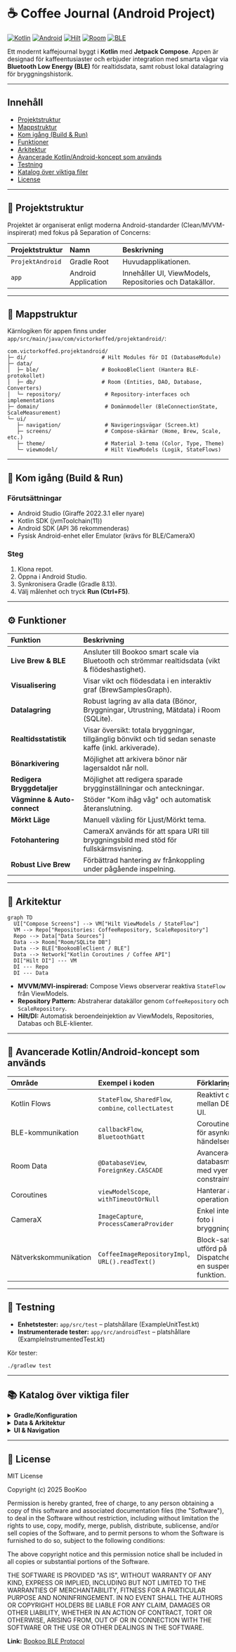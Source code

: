 # ☕ Coffee Journal (Android Project)

[![Kotlin](https://img.shields.io/badge/Kotlin-Compose-007BFF)](https://developer.android.com/kotlin)
[![Android](https://img.shields.io/badge/Android-Native-3DDC84)](https://developer.android.com/about)
[![Hilt](https://img.shields.io/badge/DI-Hilt-5D10E5)](https://developer.android.com/training/dependency-injection/hilt-android)
[![Room](https://img.shields.io/badge/Database-Room%20(SQLite)-4285F4)](https://developer.android.com/topic/libraries/architecture/room)
[![BLE](https://img.shields.io/badge/Connection-BLE%20Flows-00BCD4)](https://developer.android.com/guide/topics/connectivity/bluetooth/le)

Ett modernt kaffejournal byggt i **Kotlin** med **Jetpack Compose**. Appen är designad för kaffeentusiaster och erbjuder integration med smarta vågar via **Bluetooth Low Energy (BLE)** för realtidsdata, samt robust lokal datalagring för bryggningshistorik.

---

## Innehåll
- [Projektstruktur](#-projektstruktur)
- [Mappstruktur](#-mappstruktur)
- [Kom igång (Build & Run)](#-kom-igång-build--run)
- [Funktioner](#-funktioner)
- [Arkitektur](#-arkitektur)
- [Avancerade Kotlin/Android-koncept som används](#-avancerade-kotlinandroid-koncept-som-används)
- [Testning](#-testning)
- [Katalog över viktiga filer](#-katalog-över-viktiga-filer)
- [License](#-license)

---

## 📁 Projektstruktur

Projektet är organiserat enligt moderna Android-standarder (Clean/MVVM-inspirerat) med fokus på Separation of Concerns:

| Projektstruktur  | Namn                | Beskrivning                                             |
|:-----------------|:--------------------|:--------------------------------------------------------|
| `ProjektAndroid` | Gradle Root         | Huvudapplikationen.                                     |
| `app`            | Android Application | Innehåller UI, ViewModels, Repositories och Datakällor. |

---

## 🧱 Mappstruktur

Kärnlogiken för appen finns under `app/src/main/java/com/victorkoffed/projektandroid/`:

```text
com.victorkoffed.projektandroid/
├─ di/                        # Hilt Modules för DI (DatabaseModule)
├─ data/
│  ├─ ble/                    # BookooBleClient (Hantera BLE-protokollet)
│  ├─ db/                     # Room (Entities, DAO, Database, Converters)
│  └─ repository/              # Repository-interfaces och implementations
├─ domain/                     # Domänmodeller (BleConnectionState, ScaleMeasurement)
└─ ui/
   ├─ navigation/              # Navigeringsvägar (Screen.kt)
   ├─ screens/                 # Compose-skärmar (Home, Brew, Scale, etc.)
   ├─ theme/                   # Material 3-tema (Color, Type, Theme)
   └─ viewmodel/               # Hilt ViewModels (Logik, StateFlows)
```

---

## 🚀 Kom igång (Build & Run)

### Förutsättningar
- Android Studio (Giraffe 2022.3.1 eller nyare)
- Kotlin SDK (jvmToolchain(11))
- Android SDK (API 36 rekommenderas)
- Fysisk Android-enhet eller Emulator (krävs för BLE/CameraX)

### Steg
1. Klona repot.
2. Öppna i Android Studio.
3. Synkronisera Gradle (Gradle 8.13).
4. Välj målenhet och tryck **Run (Ctrl+F5)**.

---

## ⚙️ Funktioner

| Funktion                    | Beskrivning                                                                                             |
|:----------------------------|:--------------------------------------------------------------------------------------------------------|
| **Live Brew & BLE**         | Ansluter till Bookoo smart scale via Bluetooth och strömmar realtidsdata (vikt & flödeshastighet).      |
| **Visualisering**           | Visar vikt och flödesdata i en interaktiv graf (BrewSamplesGraph).                                      |
| **Datalagring**             | Robust lagring av alla data (Bönor, Bryggningar, Utrustning, Mätdata) i Room (SQLite).                  |
| **Realtidsstatistik**       | Visar översikt: totala bryggningar, tillgänglig bönvikt och tid sedan senaste kaffe (inkl. arkiverade). |
| **Bönarkivering**           | Möjlighet att arkivera bönor när lagersaldot når noll.                                                  |
| **Redigera Bryggdetaljer**  | Möjlighet att redigera sparade brygginställningar och anteckningar.                                     |
| **Vågminne & Auto-connect** | Stöder "Kom ihåg våg" och automatisk återanslutning.                                                    |
| **Mörkt Läge**              | Manuell växling för Ljust/Mörkt tema.                                                                   |
| **Fotohantering**           | CameraX används för att spara URI till bryggningsbild med stöd för fullskärmsvisning.                   |
| **Robust Live Brew**        | Förbättrad hantering av frånkoppling under pågående inspelning.                                         |

---

## 🧱 Arkitektur

```mermaid
graph TD
  UI["Compose Screens"] --> VM["Hilt ViewModels / StateFlow"]
  VM --> Repo["Repositories: CoffeeRepository, ScaleRepository"]
  Repo --> Data["Data Sources"]
  Data --> Room["Room/SQLite DB"]
  Data --> BLE["BookooBleClient / BLE"]
  Data --> Network["Kotlin Coroutines / Coffee API"]
  DI["Hilt DI"] --- VM
  DI --- Repo
  DI --- Data
```

- **MVVM/MVI-inspirerad:** Compose Views observerar reaktiva `StateFlow` från ViewModels.
- **Repository Pattern:** Abstraherar datakällor genom `CoffeeRepository` och `ScaleRepository`.
- **Hilt/DI:** Automatisk beroendeinjektion av ViewModels, Repositories, Databas och BLE-klienter.

---

## 🧩 Avancerade Kotlin/Android-koncept som används

| Område                | Exempel i koden                                       | Förklaring                                                         |
|:----------------------|:------------------------------------------------------|:-------------------------------------------------------------------|
| Kotlin Flows          | `StateFlow`, `SharedFlow`, `combine`, `collectLatest` | Reaktivt dataflöde mellan DB, BLE och UI.                          |
| BLE-kommunikation     | `callbackFlow`, `BluetoothGatt`                       | Coroutines & Flows för asynkrona BLE-händelser.                    |
| Room Data             | `@DatabaseView`, `ForeignKey.CASCADE`                 | Avancerad databasmodellering med vyer och constraints.             |
| Coroutines            | `viewModelScope`, `withTimeoutOrNull`                 | Hanterar asynkrona operationer säkert.                             |
| CameraX               | `ImageCapture`, `ProcessCameraProvider`               | Enkel integration av foto i bryggningsflödet.                      |
| Nätverkskommunikation | `CoffeeImageRepositoryImpl`, `URL().readText()`       | Block-safe I/O utförd på Dispatchers.IO inuti en suspend-funktion. |

---

## 🧪 Testning

- **Enhetstester:** `app/src/test` – platshållare (ExampleUnitTest.kt)
- **Instrumenterade tester:** `app/src/androidTest` – platshållare (ExampleInstrumentedTest.kt)

Kör tester:
```bash
./gradlew test
```

---

## 📚 Katalog över viktiga filer

<details><summary><strong>Gradle/Konfiguration</strong></summary>

- `gradle/libs.versions.toml` – Central hantering av beroenden
- `app/build.gradle.kts` – Konfigurerar Android/Compose/Hilt/KSP
- `AndroidManifest.xml` – BLE- och kameratillstånd

</details>

<details><summary><strong>Data & Arkitektur</strong></summary>

- `data/repository/CoffeeRepository.kt` – Huvudkontrakt för databasåtkomst
- `data/db/DatabaseEntities.kt` – Room-entiteter & BrewMetrics (View)
- `data/ble/BookooBleClient.kt` – BLE-hantering
- `di/DatabaseModule.kt` – Hilt-modul för databas & repository

</details>

<details><summary><strong>UI & Navigation</strong></summary>

- `MainActivity.kt` – NavHost, Drawer, Hilt ViewModel-hämtning
- `ui/viewmodel/scale/ScaleViewModel.kt` – Hanterar BLE-logik & state
- `ui/screens/brew/LiveBrewScreen.kt` – Compose-skärm för realtidsbryggning

</details>

---

## 📜 License

MIT License

Copyright (c) 2025 BooKoo

Permission is hereby granted, free of charge, to any person obtaining a copy
of this software and associated documentation files (the "Software"), to deal
in the Software without restriction, including without limitation the rights
to use, copy, modify, merge, publish, distribute, sublicense, and/or sell
copies of the Software, and to permit persons to whom the Software is
furnished to do so, subject to the following conditions:

The above copyright notice and this permission notice shall be included in all
copies or substantial portions of the Software.

THE SOFTWARE IS PROVIDED "AS IS", WITHOUT WARRANTY OF ANY KIND, EXPRESS OR
IMPLIED, INCLUDING BUT NOT LIMITED TO THE WARRANTIES OF MERCHANTABILITY,
FITNESS FOR A PARTICULAR PURPOSE AND NONINFRINGEMENT. IN NO EVENT SHALL THE
AUTHORS OR COPYRIGHT HOLDERS BE LIABLE FOR ANY CLAIM, DAMAGES OR OTHER
LIABILITY, WHETHER IN AN ACTION OF CONTRACT, TORT OR OTHERWISE, ARISING FROM,
OUT OF OR IN CONNECTION WITH THE SOFTWARE OR THE USE OR OTHER DEALINGS IN THE
SOFTWARE.

**Link:** [Bookoo BLE Protocol](https://github.com/BooKooCode/OpenSource/blob/main/bookoo_mini_scale/protocols.md)
